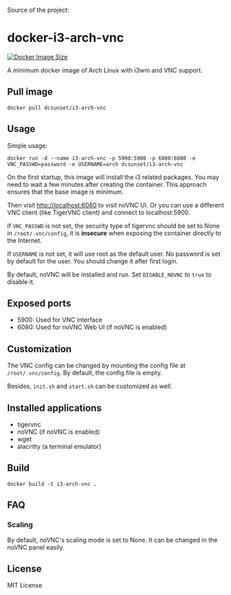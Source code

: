 Source of the project:

# docker-i3-arch-vnc

[![Docker Image Size](https://badgen.net/docker/size/dcsunset/i3-arch-vnc)](https://hub.docker.com/r/dcsunset/i3-arch-vnc)

A minimum docker image of Arch Linux with i3wm and VNC support.


## Pull image

```
docker pull dcsunset/i3-arch-vnc
```

## Usage

Simple usage:

```
docker run -d --name i3-arch-vnc -p 5900:5900 -p 6080:6080 -e VNC_PASSWD=password -e USERNAME=arch dcsunset/i3-arch-vnc
```

On the first startup, this image will install the i3 related packages.
You may need to wait a few minutes after creating the container.
This approach ensures that the base image is minimum.

Then visit <http://localhost:6080> to visit noVNC UI.
Or you can use a different VNC client (like TigerVNC client)
and connect to localhost:5900.

If `VNC_PASSWD` is not set,
the security type of tigervnc should be set to None in `/root/.vnc/config`,
it is **insecure** when exposing the container directly to the Internet.

If `USERNAME` is not set,
it will use root as the default user.
No password is set by default for the user.
You should change it after first login.

By default, noVNC will be installed and run.
Set `DISABLE_NOVNC` to `true` to disable it.

## Exposed ports

* 5900: Used for VNC interface
* 6080: Used for noVNC Web UI (if noVNC is enabled)

## Customization

The VNC config can be changed by mounting the config file at
`/root/.vnc/config`.
By default, the config file is empty.

Besides, `init.sh` and `start.sh` can be customized as well.

## Installed applications

* tigervnc
* noVNC (if noVNC is enabled)
* wget
* alacritty (a terminal emulator)

## Build

```
docker build -t i3-arch-vnc .
```


## FAQ

### Scaling

By default, noVNC's scaling mode is set to None.
It can be changed in the noVNC panel easily.


## License

MIT License
